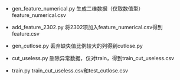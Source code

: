 - gen_feature_numerical.py
生成二维数据（仅取数值型）feature_numerical.csv

- add_feature_2302.py
将2302项加入feature_numerical.csv得到feature.csv

- gen_cutlose.py
丢弃缺失值比例较大的列得到cutlose.py

- cut_useless.py
删除异常数据，仅对train，得到train_cut_useless.csv

- train.py
train_cut_useless.csv和test_cutlose.csv

